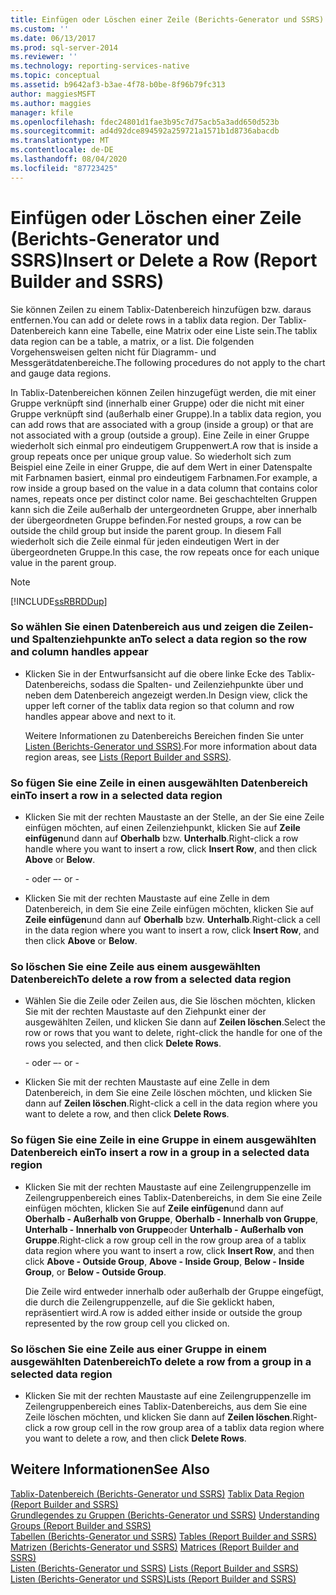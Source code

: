 ```yaml
---
title: Einfügen oder Löschen einer Zeile (Berichts-Generator und SSRS) | Microsoft-Dokumentation
ms.custom: ''
ms.date: 06/13/2017
ms.prod: sql-server-2014
ms.reviewer: ''
ms.technology: reporting-services-native
ms.topic: conceptual
ms.assetid: b9642af3-b3ae-4f78-b0be-8f96b79fc313
author: maggiesMSFT
ms.author: maggies
manager: kfile
ms.openlocfilehash: fdec24801d1fae3b95c7d75acb5a3add650d523b
ms.sourcegitcommit: ad4d92dce894592a259721a1571b1d8736abacdb
ms.translationtype: MT
ms.contentlocale: de-DE
ms.lasthandoff: 08/04/2020
ms.locfileid: "87723425"
---
```

# <a name="insert-or-delete-a-row-report-builder-and-ssrs"></a><span data-ttu-id="18585-102">Einfügen oder Löschen einer Zeile (Berichts-Generator und SSRS)</span><span class="sxs-lookup"><span data-stu-id="18585-102">Insert or Delete a Row (Report Builder and SSRS)</span></span>
  <span data-ttu-id="18585-103">Sie können Zeilen zu einem Tablix-Datenbereich hinzufügen bzw. daraus entfernen.</span><span class="sxs-lookup"><span data-stu-id="18585-103">You can add or delete rows in a tablix data region.</span></span> <span data-ttu-id="18585-104">Der Tablix-Datenbereich kann eine Tabelle, eine Matrix oder eine Liste sein.</span><span class="sxs-lookup"><span data-stu-id="18585-104">The tablix data region can be a table, a matrix, or a list.</span></span> <span data-ttu-id="18585-105">Die folgenden Vorgehensweisen gelten nicht für Diagramm- und Messgerätdatenbereiche.</span><span class="sxs-lookup"><span data-stu-id="18585-105">The following procedures do not apply to the chart and gauge data regions.</span></span>  
  
 <span data-ttu-id="18585-106">In Tablix-Datenbereichen können Zeilen hinzugefügt werden, die mit einer Gruppe verknüpft sind (innerhalb einer Gruppe) oder die nicht mit einer Gruppe verknüpft sind (außerhalb einer Gruppe).</span><span class="sxs-lookup"><span data-stu-id="18585-106">In a tablix data region, you can add rows that are associated with a group (inside a group) or that are not associated with a group (outside a group).</span></span> <span data-ttu-id="18585-107">Eine Zeile in einer Gruppe wiederholt sich einmal pro eindeutigem Gruppenwert.</span><span class="sxs-lookup"><span data-stu-id="18585-107">A row that is inside a group repeats once per unique group value.</span></span> <span data-ttu-id="18585-108">So wiederholt sich zum Beispiel eine Zeile in einer Gruppe, die auf dem Wert in einer Datenspalte mit Farbnamen basiert, einmal pro eindeutigem Farbnamen.</span><span class="sxs-lookup"><span data-stu-id="18585-108">For example, a row inside a group based on the value in a data column that contains color names, repeats once per distinct color name.</span></span> <span data-ttu-id="18585-109">Bei geschachtelten Gruppen kann sich die Zeile außerhalb der untergeordneten Gruppe, aber innerhalb der übergeordneten Gruppe befinden.</span><span class="sxs-lookup"><span data-stu-id="18585-109">For nested groups, a row can be outside the child group but inside the parent group.</span></span> <span data-ttu-id="18585-110">In diesem Fall wiederholt sich die Zeile einmal für jeden eindeutigen Wert in der übergeordneten Gruppe.</span><span class="sxs-lookup"><span data-stu-id="18585-110">In this case, the row repeats once for each unique value in the parent group.</span></span>  
  
> [!NOTE]  
>  [!INCLUDE[ssRBRDDup](../../includes/ssrbrddup-md.md)]  
  
### <a name="to-select-a-data-region-so-the-row-and-column-handles-appear"></a><span data-ttu-id="18585-111">So wählen Sie einen Datenbereich aus und zeigen die Zeilen- und Spaltenziehpunkte an</span><span class="sxs-lookup"><span data-stu-id="18585-111">To select a data region so the row and column handles appear</span></span>  
  
-   <span data-ttu-id="18585-112">Klicken Sie in der Entwurfsansicht auf die obere linke Ecke des Tablix-Datenbereichs, sodass die Spalten- und Zeilenziehpunkte über und neben dem Datenbereich angezeigt werden.</span><span class="sxs-lookup"><span data-stu-id="18585-112">In Design view, click the upper left corner of the tablix data region so that column and row handles appear above and next to it.</span></span>  
  
     <span data-ttu-id="18585-113">Weitere Informationen zu Datenbereichs Bereichen finden Sie unter [Listen &#40;Berichts-Generator und SSRS&#41;](tables-matrices-and-lists-report-builder-and-ssrs.md).</span><span class="sxs-lookup"><span data-stu-id="18585-113">For more information about data region areas, see [Lists &#40;Report Builder and SSRS&#41;](tables-matrices-and-lists-report-builder-and-ssrs.md).</span></span>  
  
### <a name="to-insert-a-row-in-a-selected-data-region"></a><span data-ttu-id="18585-114">So fügen Sie eine Zeile in einen ausgewählten Datenbereich ein</span><span class="sxs-lookup"><span data-stu-id="18585-114">To insert a row in a selected data region</span></span>  
  
-   <span data-ttu-id="18585-115">Klicken Sie mit der rechten Maustaste an der Stelle, an der Sie eine Zeile einfügen möchten, auf einen Zeilenziehpunkt, klicken Sie auf **Zeile einfügen**und dann auf **Oberhalb** bzw. **Unterhalb**.</span><span class="sxs-lookup"><span data-stu-id="18585-115">Right-click a row handle where you want to insert a row, click **Insert Row**, and then click **Above** or **Below**.</span></span>  
  
     <span data-ttu-id="18585-116">\- oder –</span><span class="sxs-lookup"><span data-stu-id="18585-116">\- or -</span></span>  
  
-   <span data-ttu-id="18585-117">Klicken Sie mit der rechten Maustaste auf eine Zelle in dem Datenbereich, in dem Sie eine Zeile einfügen möchten, klicken Sie auf **Zeile einfügen**und dann auf **Oberhalb** bzw. **Unterhalb**.</span><span class="sxs-lookup"><span data-stu-id="18585-117">Right-click a cell in the data region where you want to insert a row, click **Insert Row**, and then click **Above** or **Below**.</span></span>  
  
### <a name="to-delete-a-row-from-a-selected-data-region"></a><span data-ttu-id="18585-118">So löschen Sie eine Zeile aus einem ausgewählten Datenbereich</span><span class="sxs-lookup"><span data-stu-id="18585-118">To delete a row from a selected data region</span></span>  
  
-   <span data-ttu-id="18585-119">Wählen Sie die Zeile oder Zeilen aus, die Sie löschen möchten, klicken Sie mit der rechten Maustaste auf den Ziehpunkt einer der ausgewählten Zeilen, und klicken Sie dann auf **Zeilen löschen**.</span><span class="sxs-lookup"><span data-stu-id="18585-119">Select the row or rows that you want to delete, right-click the handle for one of the rows you selected, and then click **Delete Rows**.</span></span>  
  
     <span data-ttu-id="18585-120">\- oder –</span><span class="sxs-lookup"><span data-stu-id="18585-120">\- or -</span></span>  
  
-   <span data-ttu-id="18585-121">Klicken Sie mit der rechten Maustaste auf eine Zelle in dem Datenbereich, in dem Sie eine Zeile löschen möchten, und klicken Sie dann auf **Zeilen löschen**.</span><span class="sxs-lookup"><span data-stu-id="18585-121">Right-click a cell in the data region where you want to delete a row, and then click **Delete Rows**.</span></span>  
  
### <a name="to-insert-a-row-in-a-group-in-a-selected-data-region"></a><span data-ttu-id="18585-122">So fügen Sie eine Zeile in eine Gruppe in einem ausgewählten Datenbereich ein</span><span class="sxs-lookup"><span data-stu-id="18585-122">To insert a row in a group in a selected data region</span></span>  
  
-   <span data-ttu-id="18585-123">Klicken Sie mit der rechten Maustaste auf eine Zeilengruppenzelle im Zeilengruppenbereich eines Tablix-Datenbereichs, in dem Sie eine Zeile einfügen möchten, klicken Sie auf **Zeile einfügen**und dann auf **Oberhalb - Außerhalb von Gruppe**, **Oberhalb - Innerhalb von Gruppe**, **Unterhalb - Innerhalb von Gruppe**oder **Unterhalb - Außerhalb von Gruppe**.</span><span class="sxs-lookup"><span data-stu-id="18585-123">Right-click a row group cell in the row group area of a tablix data region where you want to insert a row, click **Insert Row**, and then click **Above - Outside Group**, **Above - Inside Group**, **Below - Inside Group**, or **Below - Outside Group**.</span></span>  
  
     <span data-ttu-id="18585-124">Die Zeile wird entweder innerhalb oder außerhalb der Gruppe eingefügt, die durch die Zeilengruppenzelle, auf die Sie geklickt haben, repräsentiert wird.</span><span class="sxs-lookup"><span data-stu-id="18585-124">A row is added either inside or outside the group represented by the row group cell you clicked on.</span></span>  
  
### <a name="to-delete-a-row-from-a-group-in-a-selected-data-region"></a><span data-ttu-id="18585-125">So löschen Sie eine Zeile aus einer Gruppe in einem ausgewählten Datenbereich</span><span class="sxs-lookup"><span data-stu-id="18585-125">To delete a row from a group in a selected data region</span></span>  
  
-   <span data-ttu-id="18585-126">Klicken Sie mit der rechten Maustaste auf eine Zeilengruppenzelle im Zeilengruppenbereich eines Tablix-Datenbereichs, aus dem Sie eine Zeile löschen möchten, und klicken Sie dann auf **Zeilen löschen**.</span><span class="sxs-lookup"><span data-stu-id="18585-126">Right-click a row group cell in the row group area of a tablix data region where you want to delete a row, and then click **Delete Rows**.</span></span>  
  
## <a name="see-also"></a><span data-ttu-id="18585-127">Weitere Informationen</span><span class="sxs-lookup"><span data-stu-id="18585-127">See Also</span></span>  
 <span data-ttu-id="18585-128">[Tablix-Datenbereich &#40;Berichts-Generator und SSRS&#41;](../tablix-data-region-report-builder-and-ssrs.md) </span><span class="sxs-lookup"><span data-stu-id="18585-128">[Tablix Data Region &#40;Report Builder and SSRS&#41;](../tablix-data-region-report-builder-and-ssrs.md) </span></span>  
 <span data-ttu-id="18585-129">[Grundlegendes zu Gruppen &#40;Berichts-Generator und SSRS&#41;](understanding-groups-report-builder-and-ssrs.md) </span><span class="sxs-lookup"><span data-stu-id="18585-129">[Understanding Groups &#40;Report Builder and SSRS&#41;](understanding-groups-report-builder-and-ssrs.md) </span></span>  
 <span data-ttu-id="18585-130">[Tabellen (Berichts-Generator und SSRS)](tables-report-builder-and-ssrs.md) </span><span class="sxs-lookup"><span data-stu-id="18585-130">[Tables &#40;Report Builder  and SSRS&#41;](tables-report-builder-and-ssrs.md) </span></span>  
 <span data-ttu-id="18585-131">[Matrizen (Berichts-Generator und SSRS)](create-a-matrix-report-builder-and-ssrs.md) </span><span class="sxs-lookup"><span data-stu-id="18585-131">[Matrices &#40;Report Builder and SSRS&#41;](create-a-matrix-report-builder-and-ssrs.md) </span></span>  
 <span data-ttu-id="18585-132">[Listen (Berichts-Generator und SSRS)](create-invoices-and-forms-with-lists-report-builder-and-ssrs.md) </span><span class="sxs-lookup"><span data-stu-id="18585-132">[Lists &#40;Report Builder and SSRS&#41;](create-invoices-and-forms-with-lists-report-builder-and-ssrs.md) </span></span>  
 [<span data-ttu-id="18585-133">Listen (Berichts-Generator und SSRS)</span><span class="sxs-lookup"><span data-stu-id="18585-133">Lists &#40;Report Builder and SSRS&#41;</span></span>](tables-matrices-and-lists-report-builder-and-ssrs.md)  
  
  

